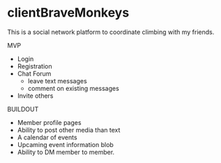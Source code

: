 # clientBraveMonkeys

This is a social network platform to coordinate climbing with my friends. 

MVP
* Login
* Registration
* Chat Forum
    - leave text messages
    - comment on existing messages
* Invite others

BUILDOUT
* Member profile pages
* Ability to post other media than text
* A calendar of events
* Upcaming event information blob
* Ability to DM member to member.
